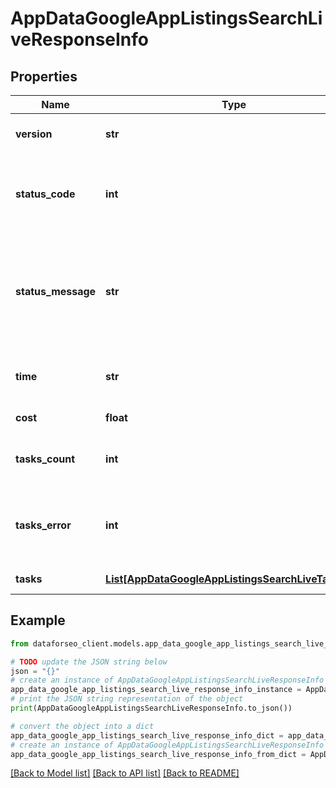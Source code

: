 # AppDataGoogleAppListingsSearchLiveResponseInfo


## Properties

Name | Type | Description | Notes
------------ | ------------- | ------------- | -------------
**version** | **str** | the current version of the API | [optional] 
**status_code** | **int** | general status code you can find the full list of the response codes here | [optional] 
**status_message** | **str** | general informational message you can find the full list of general informational messages here | [optional] 
**time** | **str** | total execution time, seconds | [optional] 
**cost** | **float** | total tasks cost, USD | [optional] 
**tasks_count** | **int** | the number of tasks in the tasks array | [optional] 
**tasks_error** | **int** | the number of tasks in the tasks array returned with an error | [optional] 
**tasks** | [**List[AppDataGoogleAppListingsSearchLiveTaskInfo]**](AppDataGoogleAppListingsSearchLiveTaskInfo.md) | array of tasks | [optional] 

## Example

```python
from dataforseo_client.models.app_data_google_app_listings_search_live_response_info import AppDataGoogleAppListingsSearchLiveResponseInfo

# TODO update the JSON string below
json = "{}"
# create an instance of AppDataGoogleAppListingsSearchLiveResponseInfo from a JSON string
app_data_google_app_listings_search_live_response_info_instance = AppDataGoogleAppListingsSearchLiveResponseInfo.from_json(json)
# print the JSON string representation of the object
print(AppDataGoogleAppListingsSearchLiveResponseInfo.to_json())

# convert the object into a dict
app_data_google_app_listings_search_live_response_info_dict = app_data_google_app_listings_search_live_response_info_instance.to_dict()
# create an instance of AppDataGoogleAppListingsSearchLiveResponseInfo from a dict
app_data_google_app_listings_search_live_response_info_from_dict = AppDataGoogleAppListingsSearchLiveResponseInfo.from_dict(app_data_google_app_listings_search_live_response_info_dict)
```
[[Back to Model list]](../README.md#documentation-for-models) [[Back to API list]](../README.md#documentation-for-api-endpoints) [[Back to README]](../README.md)


